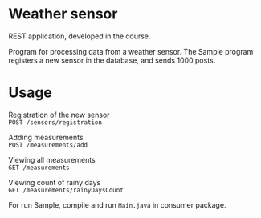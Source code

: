 # Weather sensor
REST application, developed in the course.

Program for processing data from a weather sensor.
The Sample program registers a new sensor in the database, and sends 1000 posts.

# Usage

Registration of the new sensor\
`POST /sensors/registration`

Adding measurements \
`POST /measurements/add`

Viewing all measurements \
`GET /measurements`

Viewing count of rainy days \
`GET /measurements/rainyDaysCount`

For run Sample, compile and run `Main.java` in consumer package.
